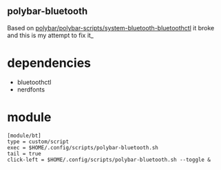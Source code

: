 ## polybar-bluetooth

Based on [polybar/polybar-scripts/system-bluetooth-bluetoothctl](https://github.com/polybar/polybar-scripts/blob/master/polybar-scripts/system-bluetooth-bluetoothctl) it broke and this is my attempt to fix it_

# dependencies

- bluetoothctl
- nerdfonts

# module
```
[module/bt]
type = custom/script
exec = $HOME/.config/scripts/polybar-bluetooth.sh
tail = true
click-left = $HOME/.config/scripts/polybar-bluetooth.sh --toggle &
```
